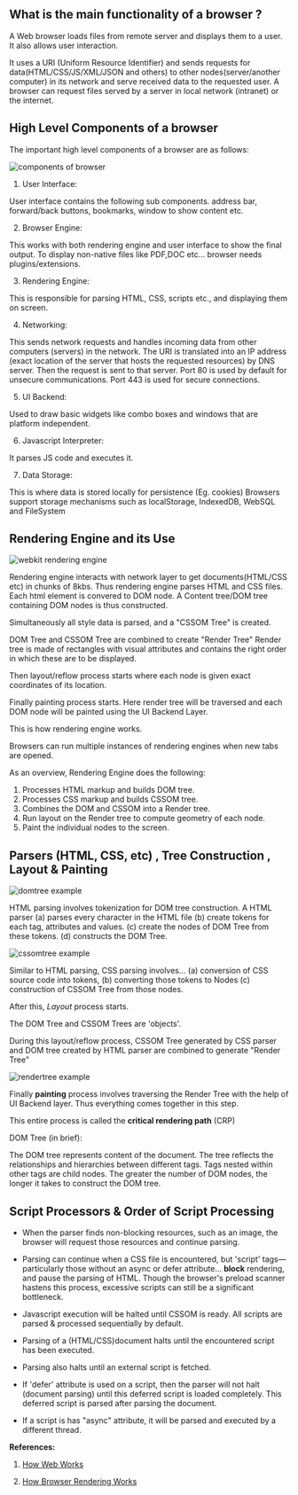 ## What is the main functionality of a browser ? 

A Web browser loads files from remote server and displays them to a user. It also allows user interaction.

It uses a URI (Uniform Resource Identifier) and sends requests for data(HTML/CSS/JS/XML/JSON and others) to other nodes(server/another computer) in its network and serve received data to the requested user. A browser can request files served by a server in local network (intranet) or the internet.
## High Level Components of a browser 

The important high level components of a browser are as follows:

![components of browser](./images/components.jpg)

1. User Interface:

User interface contains the following sub components.
address bar, forward/back buttons, bookmarks, window to show content etc. 

2. Browser Engine:

This works with both rendering engine and user interface to show the final output.
To display non-native files like PDF,DOC etc... browser needs plugins/extensions.

3. Rendering Engine:

This is responsible for parsing HTML, CSS, scripts etc., and displaying them on screen.

4. Networking:

This sends network requests and handles incoming data from other computers (servers) in the network.
The URI is translated into an IP address (exact location of the server that hosts the requested resources) by DNS server. Then the request is sent to that server. 
Port 80 is used by default for unsecure communications.
Port 443 is used for secure connections. 

5. UI Backend:

Used to draw basic widgets like combo boxes and windows that are platform independent.

6. Javascript Interpreter:

It parses JS code and executes it.

7. Data Storage:

This is where data is stored locally for persistence (Eg. cookies)
Browsers support storage mechanisms such as localStorage, IndexedDB, WebSQL and FileSystem

## Rendering Engine and its Use 

![webkit rendering engine](./images/webkitflow-renderingengine.png)

Rendering engine interacts with network layer to get documents(HTML/CSS etc) in chunks of 8kbs.
Thus rendering engine parses HTML and CSS files.
Each html element is convered to DOM node. 
A Content tree/DOM tree containing DOM nodes is thus constructed.

Simultaneously all style data is parsed, and a "CSSOM Tree" is created. 

DOM Tree and CSSOM Tree are combined to create "Render Tree"
Render tree is made of rectangles with visual attributes and contains the right order in which these are to be displayed.

Then layout/reflow process starts where each node is given exact coordinates of its location.

Finally painting process starts. Here render tree will be traversed and each DOM node will be painted using the UI Backend Layer.

This is how rendering engine works.

Browsers can run multiple instances of rendering engines when new tabs are opened.

As an overview, Rendering Engine does the following: 

1. Processes HTML markup and builds DOM tree.
2. Processes CSS markup and builds CSSOM tree.
3. Combines the DOM and CSSOM into a Render tree.
4. Run layout on the Render tree to compute geometry of each node.
5. Paint the individual nodes to the screen.

## Parsers (HTML, CSS, etc) , Tree Construction , Layout & Painting 

![domtree example](./images/domtree.jpg)

HTML parsing involves tokenization for DOM tree construction.
A HTML parser 
    (a) parses every character in the HTML file
    (b) create tokens for each tag, attributes and values.
    (c) create the nodes of DOM Tree from these tokens.
    (d) constructs the DOM Tree.

![cssomtree example](./images/cssomtree.jpg)

Similar to HTML parsing, CSS parsing involves...
    (a) conversion of CSS source code into tokens, 
    (b) converting those tokens to Nodes
    (c) construction of CSSOM Tree from those nodes. 

After this, *Layout* process starts.

The DOM Tree and CSSOM Trees are 'objects'.

During this layout/reflow process, CSSOM Tree generated by CSS parser and DOM tree created by HTML parser are combined to generate "Render Tree"

![rendertree example](./images/rendertree.jpg)

Finally **painting** process involves traversing the Render Tree with the help of UI Backend layer. 
Thus everything comes together in this step.

This entire process is called the **critical rendering path** (CRP)

DOM Tree (in brief):

The DOM tree represents content of the document.
The tree reflects the relationships and hierarchies between different tags. Tags nested within other tags are child nodes. The greater the number of DOM nodes, the longer it takes to construct the DOM tree.

## Script Processors & Order of Script Processing 

* When the parser finds non-blocking resources, such as an image, the browser will request those resources and continue parsing.

* Parsing can continue when a CSS file is encountered, but 'script' tags—particularly those without an async or defer attribute... **block** rendering, and pause the parsing of HTML. Though the browser's preload scanner hastens this process, excessive scripts can still be a significant bottleneck.

* Javascript execution will be halted until CSSOM is ready. All scripts are parsed & processed sequentially by default. 

* Parsing of a (HTML/CSS)document halts until the encountered script has been executed. 

* Parsing also halts until an external script is fetched.

* If 'defer' attribute is used on a script, then the parser will not halt (document parsing) until this deferred script is loaded completely. This deferred script is parsed after parsing the document.

* If a script is has "async" attribute, it will be parsed and executed by a different thread.


**References:**

1. [How Web Works](https://www.html5rocks.com/en/tutorials/internals/howbrowserswork/#The_main_flow)

2. [How Browser Rendering Works](https://blog.logrocket.com/how-browser-rendering-works-behind-scenes/)
